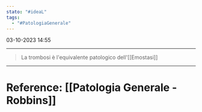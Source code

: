 ```yaml
---
stato: "#ideaL"
tags:
  - "#PatologiaGenerale"
---
```

03-10-2023 14:55

--- 

> La trombosi è l'equivalente patologico dell'[[Emostasi]]













--- 
# Reference: [[Patologia Generale - Robbins]]